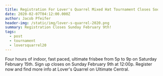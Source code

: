 ```yaml
---
title: Registration For Lover's Quarrel Mixed Hat Tournament Closes Soon!
date: 2020-02-07T04:12:00.000Z
author: Jacob Pfeifer
header-img: /static/img/lover-s-quarrel-2020.png
summary: Registration Closes Sunday February 9th!
tags:
  - post
  - tournament
  - loversquarrel20
---
```

Four hours of indoor, fast paced, ultimate frisbee from 5p to 9p on Saturday February 15th. Sign up closes on Sunday February 9th at 12:00p. Register now and find more info at Lover's Quarrel on Ultimate Central.